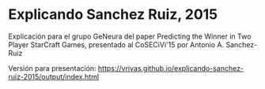 # Explicando Sanchez Ruiz, 2015

Explicación para el grupo GeNeura del paper Predicting the Winner in Two Player StarCraft Games, presentado al CoSECiVi'15 por Antonio A. Sanchez-Ruiz

Versión para presentación: https://vrivas.github.io/explicando-sanchez-ruiz-2015/output/index.html
